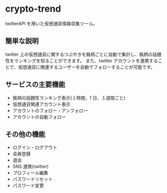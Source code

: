 # crypto-trend

twitterAPI を用いた仮想通貨情報収集ツール。

## 簡単な説明

twitter 上の仮想通貨に関するつぶやきを銘柄ごとに自動で集計し、銘柄の話題性をランキングを知ることができます。
また、twitter アカウントを連携することで、仮想通貨に関連するユーザーを自動でフォローすることが可能です。

## サービスの主要機能

-   銘柄の話題性ランキング表示(１時間、1 日、１週間ごと)
-   仮想通貨関連アカウント表示
-   アカウントのフォロー・アンフォロー
-   アカウントの自動フォロー

## その他の機能

-   ログイン・ログアウト
-   会員登録
-   退会
-   SNS 連携(twitter)
-   プロフィール編集
-   パスワードリセット
-   パスワード変更
